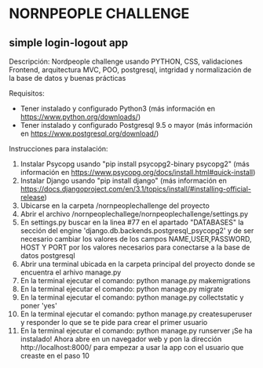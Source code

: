 # NORNPEOPLE CHALLENGE #
## simple login-logout app ##
Descripción:
Nordpeople challenge usando PYTHON, CSS, validaciones Frontend, arquitectura MVC, POO, postgresql, intgridad y normalización de la base de datos y buenas prácticas

Requisitos:
* Tener instalado y configurado Python3 (más información en https://www.python.org/downloads/)
* Tener instalado y configurado Postgresql 9.5 o mayor (más información en https://www.postgresql.org/download/)

Instrucciones para instalación:
1. Instalar Psycopg usando "pip install psycopg2-binary psycopg2" (más información en https://www.psycopg.org/docs/install.html#quick-install)
2. Instalar Django usando "pip install django" (más información en  https://docs.djangoproject.com/en/3.1/topics/install/#installing-official-release)
3. Ubicarse en la carpeta /nornpeoplechallenge del proyecto 
4. Abrir el archivo /nornpeoplechallege/nornpeoplechallenge/settings.py 
5. En settings.py buscar en la linea #77 en el apartado "DATABASES" la sección del engine 'django.db.backends.postgresql_psycopg2' y de ser necesario cambiar los valores de los campos NAME,USER,PASSWORD, HOST Y PORT por los valores necesarios para conectarse a la base de datos postgresql 
6. Abrir una terminal ubicada en la carpeta principal del proyecto donde se encuentra el arhivo manage.py
7. En la terminal ejecutar el comando: python manage.py makemigrations
8. En la terminal ejecutar el comando: python manage.py migrate
9. En la terminal ejecutar el comando: python manage.py collectstatic y poner 'yes'
10. En la terminal ejecutar el comando: python manage.py createsuperuser y responder lo que se te pide para crear el primer usuario
11. En la terminal ejecutar el comando: python manage.py runserver
¡Se ha instalado! Ahora abre en un navegador web y pon la dirección http://localhost:8000/ para empezar a usar la app con el usuario que creaste en el paso 10
